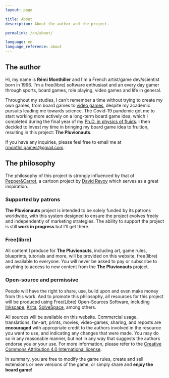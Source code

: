 ```yaml
---
layout: page

title: About
description: About the author and the project.

permalink: /en/about/

language: en
language_reference: about
---
```


## The author

Hi, my name is **Rémi Monthiller** and I'm a French artist/game dev/scientist born in 1996. 
I'm a free(libre) software enthusiast and an every day gamer through sports, board games, role playing, video games and life in general.

Throughout my studies, I can't remember a time without trying to create my own games, from board games to [video games](https://rmonthil.itch.io/), despite my academic pursuits leading me towards science.
The Covid-19 pandemic got me to start working more actively on a long-term board game idea, which I completed during the final year of my [Ph.D. in physics of fluids](https://www.youtube.com/watch?v=LDYkYfR8kcw&t).
I then decided to invest my time in bringing my board game idea to fruition, resulting in this project: **The Pluvionauts**.

If you have any inquiries, please feel free to email me at [rmonthil.games@gmail.com](mailto:rmonthil.games@gmail.com).

## The philosophy

The philosophy of this project is strongly influenced by that of [Pepper&Carrot](https://www.peppercarrot.com/en/), a cartoon project by [David Revoy](https://www.davidrevoy.com/) which serves as a great inspiration.

### Supported by patrons

**The Pluvionauts** project is intended to be solely funded by its patrons worldwide, with this system designed to ensure the project evolves freely and independently of marketing strategies.
The ability to support the project is still **work in progress** but I'll get there.

### Free(libre)

All content I produce for **The Pluvionauts**, including art, game rules, blueprints, tutorials and more, will be provided on this website, free(libre) and available to everyone.
You will never be asked to pay or subscribe to anything to access to new content from the **The Pluvionauts** project.

### Open-source and permissive

People will have the right to share, use, build upon and even make money from this work.
And to promote this philosophy, all resources for this project will be produced using Free(Libre) Open-Sources Software, including [Inkscape](https://inkscape.org/), [Krita](https://krita.org), [SolveSpace](https://solvespace.com/index.pl), among others.

All sources will be available on this website.
Commercial usage, translations, fan-art, prints, movies, video-games, sharing, and reposts are **encouraged** with appropriate credit to the authors involved in the resource you want to use, and indicating any changes that were made.
You may do so in any reasonable manner, but not in any way that suggests the authors endorse you or your use. 
For more information, please refer to the [Creative Commons Attribution 4.0 International license](https://creativecommons.org/licenses/by/4.0/deed.en).

In summary, you are free to modify the game rules, create and sell extensions or new versions of the game, or simply share and **enjoy the board game**!
